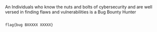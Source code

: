 An Individuals who know the nuts and bolts of cybersecurity and are well versed in finding flaws and vulnerabilities is a Bug Bounty Hunter

```

flag{bug BXXXXX XXXXX}
```